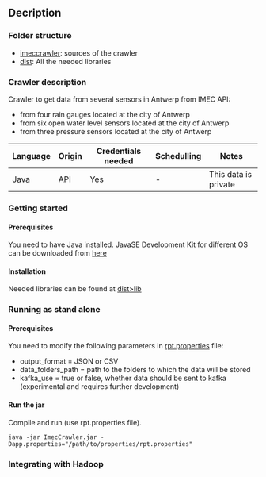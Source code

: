 ## Decription

### Folder structure
* [imeccrawler](imeccrawler/): sources of the crawler
* [dist](dist/): All the needed libraries

### Crawler description
Crawler to get data from several sensors in Antwerp from IMEC API:
* from four rain gauges located at the city of Antwerp
* from six οpen water level sensors located at the city of Antwerp
* from three pressure sensors located at the city of Antwerp

|Language|Origin|Credentials needed| Schedulling|Notes|
| ------------- | ------------- | ------------- | ------------- |------------- |
|Java|API|Yes|-|This data is private |

### Getting started
#### Prerequisites
You need to have Java installed. JavaSE Development Kit for different OS can be downloaded from [here](https://www.oracle.com/technetwork/java/javase/downloads/jdk8-downloads-2133151.html)
#### Installation
Needed libraries can be found at [dist>lib](dist/lib/)
### Running as stand alone
#### Prerequisites
You need to modify the  following parameters in [rpt.properties](rpt.properties) file:
* output_format = JSON or CSV 
* data_folders_path = path to the folders to which the data will be stored 
* kafka_use = true or false, whether data should be sent to kafka (experimental and requires further development)

#### Run the jar
Compile and run (use rpt.properties file).
```
java -jar ImecCrawler.jar -Dapp.properties="/path/to/properties/rpt.properties"
```

### Integrating with Hadoop

